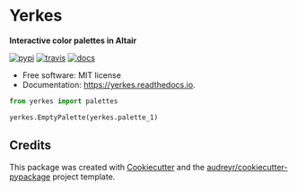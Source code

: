 # Yerkes

**Interactive color palettes in Altair**

[![pypi](https://img.shields.io/pypi/v/yerkes.svg)](https://pypi.python.org/pypi/yerkes)
[![travis](https://img.shields.io/travis/zsailer/yerkes.svg)](https://travis-ci.org/zsailer/yerkes)
[![docs](https://readthedocs.org/projects/yerkes/badge/?version=latest)](https://yerkes.readthedocs.io/en/latest/?badge=latest)



* Free software: MIT license
* Documentation: https://yerkes.readthedocs.io.

```python
from yerkes import palettes

yerkes.EmptyPalette(yerkes.palette_1)
```


## Credits

This package was created with [Cookiecutter](https://github.com/audreyr/cookiecutter) and the [audreyr/cookiecutter-pypackage](https://github.com/audreyr/cookiecutter-pypackage) project template.
